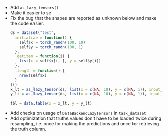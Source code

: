 * Add `as_lazy_tensors()`
* Make it easier to se
* Fix the bug that the shapes are reported as unknown below and make the code easier.
  ```r
  ds = dataset("test",
    initialize = function() {
      self$x = torch_randn(100, 10)
      self$y = torch_randn(100, 1)
    },
    .getitem = function(i) {
      list(x = self$x[i, ], y = self$y[i])
    },
    .length = function() {
      nrow(self$x)
    }
  )()
  x_lt = as_lazy_tensor(ds, list(x = c(NA, 10), y = c(NA, 1)), input_map = "x")
  y_lt = as_lazy_tensor(ds, list(x = c(NA, 10), y = c(NA, 1)), input_map = "y")

  tbl = data.table(x = x_lt, y = y_lt)
  ```
* Add checks on usage of `DataBackendLazyTensors` in `task_dataset`
* Add optimization that truths values don't have to be loaded twice during resampling, i.e.
  once for making the predictions and once for retrieving the truth column.